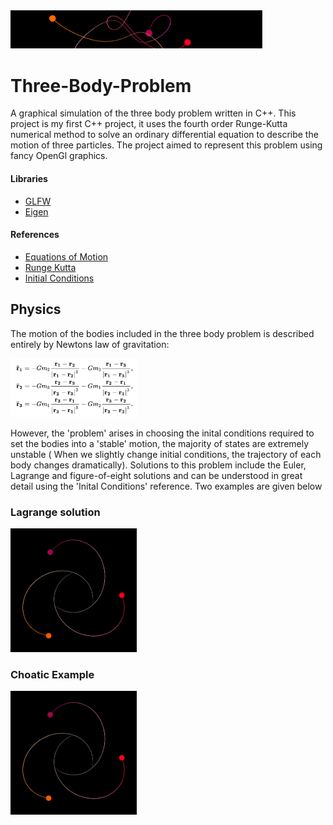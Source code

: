 
<img src="https://github.com/DrDavie1/Three-Body-Problem/blob/main/Media/banner.png" width="80%" height="20%">

# Three-Body-Problem

A graphical simulation of the three body problem written in C++. This project is my first C++ project, it uses the fourth order Runge-Kutta numerical method to solve an ordinary differential equation to describe the motion of three particles. The project aimed to represent this problem using fancy OpenGl graphics. 

#### Libraries ####                                                   
- [GLFW](https://www.glfw.org/docs/latest/)
- [Eigen](https://eigen.tuxfamily.org/index.php?title=Main_Page)

#### References ####

- [Equations of Motion](https://en.wikipedia.org/wiki/Three-body_problem)
- [Runge Kutta](http://numerical.recipes/)
- [Initial Conditions](https://sites.math.washington.edu/~morrow/336_12/papers/adrian.pdf)



## Physics

The motion of the bodies included in the three body problem is described entirely by Newtons law of gravitation:

<img src="https://github.com/DrDavie1/Three-Body-Problem/blob/main/Media/EquationOne.png" width="40%" height="40%">

However, the 'problem' arises in choosing the inital conditions required to set the bodies into a 'stable' motion, the majority of states are extremely unstable ( When we slightly change initial conditions, the trajectory of each body changes dramatically). Solutions to this problem include the Euler, Lagrange and figure-of-eight solutions and can be understood in great detail using the 'Inital Conditions' reference. Two examples are given below

### Lagrange solution          
<img src="https://github.com/DrDavie1/Three-Body-Problem/blob/main/Media/Lagrange.gif" width="40%" height="40%"> 

### Choatic Example

<img src="https://github.com/DrDavie1/Three-Body-Problem/blob/main/Media/Lagrange.gif" width="40%" height="40%">






